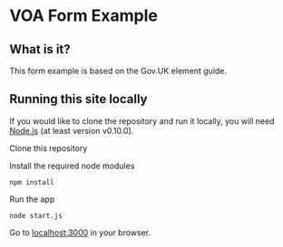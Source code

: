 VOA Form Example
================

## What is it?

This form example is based on the Gov.UK element guide.

## Running this site locally

If you would like to clone the repository and run it locally,
you will need [Node.js](http://nodejs.org/) (at least version v0.10.0).

Clone this repository

Install the required node modules

    npm install


Run the app

    node start.js


Go to [localhost:3000](http://localhost:3000) in your browser.